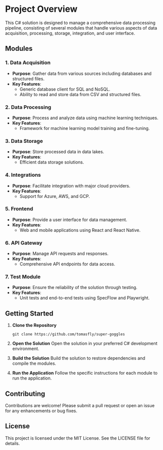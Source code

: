 # Project Overview

This C# solution is designed to manage a comprehensive data processing pipeline, consisting of several modules that handle various aspects of data acquisition, processing, storage, integration, and user interface.

## Modules

### 1. Data Acquisition
- **Purpose**: Gather data from various sources including databases and structured files.
- **Key Features**: 
  - Generic database client for SQL and NoSQL.
  - Ability to read and store data from CSV and structured files.

### 2. Data Processing
- **Purpose**: Process and analyze data using machine learning techniques.
- **Key Features**: 
  - Framework for machine learning model training and fine-tuning.

### 3. Data Storage
- **Purpose**: Store processed data in data lakes.
- **Key Features**: 
  - Efficient data storage solutions.

### 4. Integrations
- **Purpose**: Facilitate integration with major cloud providers.
- **Key Features**: 
  - Support for Azure, AWS, and GCP.

### 5. Frontend
- **Purpose**: Provide a user interface for data management.
- **Key Features**: 
  - Web and mobile applications using React and React Native.

### 6. API Gateway
- **Purpose**: Manage API requests and responses.
- **Key Features**: 
  - Comprehensive API endpoints for data access.

### 7. Test Module
- **Purpose**: Ensure the reliability of the solution through testing.
- **Key Features**: 
  - Unit tests and end-to-end tests using SpecFlow and Playwright.

## Getting Started

1. **Clone the Repository**
   ```
   git clone https://github.com/tomasfly/super-goggles
   ```

2. **Open the Solution**
   Open the solution in your preferred C# development environment.

3. **Build the Solution**
   Build the solution to restore dependencies and compile the modules.

4. **Run the Application**
   Follow the specific instructions for each module to run the application.

## Contributing

Contributions are welcome! Please submit a pull request or open an issue for any enhancements or bug fixes.

## License

This project is licensed under the MIT License. See the LICENSE file for details.